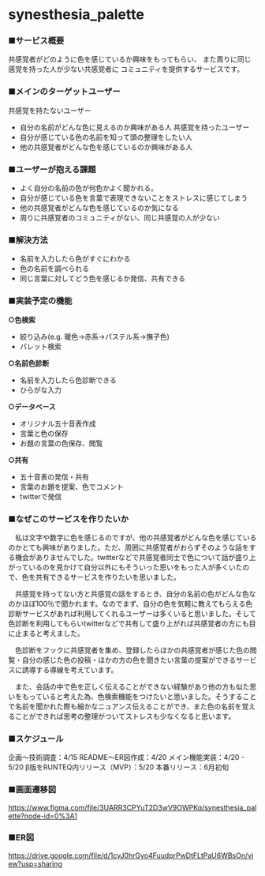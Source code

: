 # synesthesia_palette

### **■サービス概要**

共感覚者がどのように色を感じているか興味をもってもらい、
また周りに同じ感覚を持った人が少ない共感覚者に
コミュニティを提供するサービスです。

### **■メインのターゲットユーザー**

共感覚を持たないユーザー
- 自分の名前がどんな色に見えるのか興味がある人
共感覚を持ったユーザー
- 自分が感じている色の名前を知って頭の整理をしたい人
- 他の共感覚者がどんな色を感じているのか興味がある人

### **■ユーザーが抱える課題**

- よく自分の名前の色が何色かよく聞かれる。
- 自分が感じている色を言葉で表現できないことをストレスに感じてしまう
- 他の共感覚者がどんな色を感じているのか気になる
- 周りに共感覚者のコミュニティがない、同じ共感覚の人が少ない

### **■解決方法**

- 名前を入力したら色がすぐにわかる
- 色の名前を調べられる
- 同じ言葉に対してどう色を感じるか発信、共有できる

### **■実装予定の機能**

**○色検索**

- 絞り込み(e.g. 暖色→赤系→パステル系→撫子色)
- パレット検索

**○名前色診断**

- 名前を入力したら色診断できる
- ひらがな入力

**○データベース**

- オリジナル五十音表作成
- 言葉と色の保存
- お題の言葉の色保存、閲覧

**○共有**

- 五十音表の発信・共有
- 言葉のお題を提案、色でコメント
- twitterで発信

### **■なぜこのサービスを作りたいか**

　私は文字や数字に色を感じるのですが、他の共感覚者がどんな色を感じているのかとても興味がありました。ただ、周囲に共感覚者がおらずそのような話をする機会がありませんでした。twitterなどで共感覚者同士で色について話が盛り上がっているのを見かけて自分以外にもそういった思いをもった人が多くいたので、色を共有できるサービスを作りたいを思いました。

　共感覚を持ってない方と共感覚の話をするとき、自分の名前の色がどんな色なのかほぼ100％で聞かれます。なのでまず、自分の色を気軽に教えてもらえる色診断サービスがあれば利用してくれるユーザーは多くいると思いました。そして色診断を利用してもらいtwitterなどで共有して盛り上がれば共感覚者の方にも目に止まると考えました。

　色診断をフックに共感覚者を集め、登録したらほかの共感覚者が感じた色の閲覧・自分の感じた色の投稿・ほかの方の色を聞きたい言葉の提案ができるサービスに誘導する導線を考えています。

　また、会話の中で色を正しく伝えることができない経験があり他の方も似た思いをもっていると考えた為、色検索機能をつけたいと思いました。そうすることで名前を聞かれた際も細かなニュアンス伝えることができ、また色の名前を覚えることができれば思考の整理がついてストレスも少なくなると思います。

### **■スケジュール**

企画〜技術調査：4/15
README〜ER図作成：4/20
メイン機能実装：4/20 - 5/20
β版をRUNTEQ内リリース（MVP）：5/20
本番リリース：6月初旬

### **■画面遷移図**

https://www.figma.com/file/3UARR3CPYuT2D3wV9OWPKq/synesthesia_palette?node-id=0%3A1

### **■ER図**

https://drive.google.com/file/d/1cyJ0hrGyo4FuudprPwDtFLtPaU6WBsOn/view?usp=sharing
